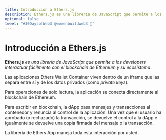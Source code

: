 ```yaml
---
title: Introducción a Ethers.js
description: Ethers.js es una librería de JavaScript que permite a los developers interactuar fácilmente con el blockchain de Ethereum y su ecosistema.
optional: false
tweet: "#30DaysofWeb3 @womenbuildweb3 🌈"
---
```


# Introducción a Ethers.js

**Ethers.js** *es una librería de JavaScript que permite a los developers interactuar fácilmente con el blockchain de Ethereum y su ecosistema*.

Las aplicaciones Ethers Wallet Container viven dentro de un iframe que las separa entre sí y de los datos privados (como *private keys*).

Para operaciones de solo lectura, la aplicación se conecta directamente al blockchain de Ethereum.

Para escribir en blockchain, la dApp pasa mensajes y transacciones al contenedor y renuncia al control de la aplicación. Una vez que el usuario ha aprobado (o rechazado) la transacción, se devuelve el control a la dApp e igualmente se devuelve una copia firmada del mensaje o la transacción.

La librería de Ethers App maneja toda esta interacción por usted.